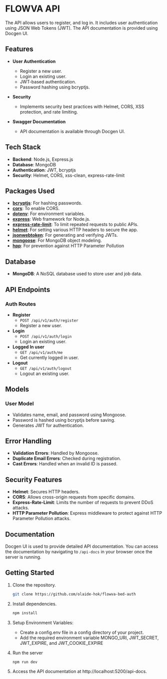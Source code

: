 # FLOWVA API

The API allows users to register, and log in. It includes user authentication using JSON Web Tokens (JWT). The API documentation is provided using Docgen UI.

## Features

-   **User Authentication**

    -   Register a new user.
    -   Login an existing user.
    -   JWT-based authentication.
    -   Password hashing using bcryptjs.

-   **Security**

    -   Implements security best practices with Helmet, CORS, XSS protection, and rate limiting.

-   **Swagger Documentation**
    -   API documentation is available through Docgen UI.

## Tech Stack

-   **Backend**: Node.js, Express.js
-   **Database**: MongoDB
-   **Authentication**: JWT, bcryptjs
-   **Security**: Helmet, CORS, xss-clean, express-rate-limit

## Packages Used

-   [**bcryptjs**](https://www.npmjs.com/package/bcryptjs): For hashing passwords.
-   [**cors**](https://www.npmjs.com/package/cors): To enable CORS.
-   [**dotenv**](https://www.npmjs.com/package/dotenv): For environment variables.
-   [**express**](https://www.npmjs.com/package/express): Web framework for Node.js.
-   [**express-rate-limit**](https://www.npmjs.com/package/express-rate-limit): To limit repeated requests to public APIs.
-   [**helmet**](https://www.npmjs.com/package/helmet): For setting various HTTP headers to secure the app.
-   [**jsonwebtoken**](https://www.npmjs.com/package/jsonwebtoken): For generating and verifying JWTs.
-   [**mongoose**](https://www.npmjs.com/package/mongoose): For MongoDB object modeling.
-   [**hpp**](https://www.npmjs.com/package/hpp): For prevention against HTTP Parameter Pollution

## Database

-   **MongoDB**: A NoSQL database used to store user and job data.

## API Endpoints

### Auth Routes

-   **Register**
    -   `POST /api/v1/auth/register`
    -   Register a new user.
-   **Login**
    -   `POST /api/v1/auth/login`
    -   Login an existing user.
-   **Logged In user**
    -   `GET /api/v1/auth/me`
    -   Get currently logged in user.
-   **Logout**
    -   `GET /api/v1/auth/logout`
    -   Logout an existing user.

## Models

### User Model

-   Validates name, email, and password using Mongoose.
-   Password is hashed using bcryptjs before saving.
-   Generates JWT for authentication.

## Error Handling

-   **Validation Errors**: Handled by Mongoose.
-   **Duplicate Email Errors**: Checked during registration.
-   **Cast Errors**: Handled when an invalid ID is passed.

## Security Features

-   **Helmet**: Secures HTTP headers.
-   **CORS**: Allows cross-origin requests from specific domains.
-   **Express-Rate-Limit**: Limits the number of requests to prevent DDoS attacks.
-   **HTTP Parameter Pollution**: Express middleware to protect against HTTP Parameter Pollution attacks.

## Documentation

Docgen UI is used to provide detailed API documentation. You can access the documentation by navigating to `/api-docs` in your browser once the server is running.

## Getting Started

1. Clone the repository.

    ```bash
    git clone https://github.com/olaide-hok/flowva-bed-auth
    ```

2. Install dependencies.

    ```bash
    npm install
    ```

3. Setup Environment Variables:

    - Create a config.env file in a config directory of your project.
    - Add the required environment variable MONGO_URI, JWT_SECRET, JWT_EXPIRE, and JWT_COOKIE_EXPIRE

4. Run the server

    ```bash
    npm run dev
    ```

5. Access the API documentation at http://localhost:5200/api-docs.
